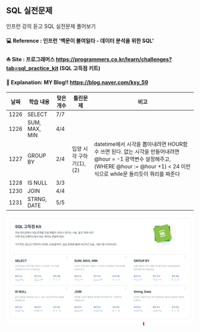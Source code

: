 ## SQL 실전문제 

인프런 강의 듣고 SQL 실전문제 풀어보기

#### 💻 Reference : 인프런 '백문이 불여일타 - 데이터 분석을 위한 SQL'

#### ⛵ Site : 프로그래머스 https://programmers.co.kr/learn/challenges?tab=sql_practice_kit (SQL 고득점 키트)       

#### 🧵 Explanation: MY Blog!! https://blog.naver.com/ksy_59

|날짜|학습 내용|맞은 개수|틀린문제|비고|
|--------|-------|---------|---------|----------------|
|1226|SELECT|7/7|||
|1226|SUM, MAX, MIN|4/4|||
|1227|GROUP BY|2/4|입양 시각 구하기(1), (2)|datetime에서 시각을 뽑아내려면 HOUR함수 쓰면 된다. 없는 시각을 만들어내려면 @hour = -1 광역변수 설정해주고, (WHERE @hour := @hour +1) < 24 이런식으로 while문 돌리듯이 쿼리를 짜준다|
|1228|IS NULL|3/3||
|1230|JOIN|4/4||
|1231|STRNG, DATE|5/5||

<center><img src="프로그래머스끄읕.jpg" alt="My Image"></center>
